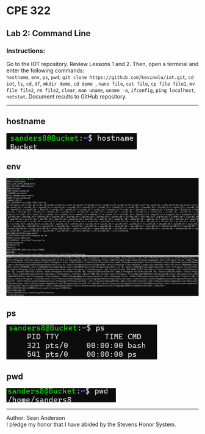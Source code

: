 # CPE 322
## Lab 2: Command Line
### Instructions:
Go to the IOT repository. Review Lessons 1 and 2. Then, open a terminal and enter the following commands:</br>
`hostname`, 
`env`, 
`ps`, 
`pwd`, 
`git clone https://github.com/kevinwlu/iot.git`, 
`cd iot`, 
`ls`, 
`cd`, 
`df`, 
`mkdir demo`, 
`cd demo `, 
`nano file`, 
`cat file`, 
`cp file file1`, 
`mv file file2`, 
`rm file2`, 
`clear`, 
`man uname`, 
`uname -a`, 
`ifconfig`, 
`ping localhost`, 
`netstat`. 
Document results to GitHub repository.

---

## hostname
![terminal view of hostname](Lab2Images/hostname.png)

## env
![terminal view of env1](Lab2Images/envPic1.png)
![terminal view of env2](Lab2Images/envPic2.png)

## ps
![terminal view of ps](Lab2Images/ps.png)

## pwd
![terminal view of pwd](Lab2Images/pwd.png)

---

Author: Sean Anderson </br>
I pledge my honor that I have abided by the Stevens Honor System.

